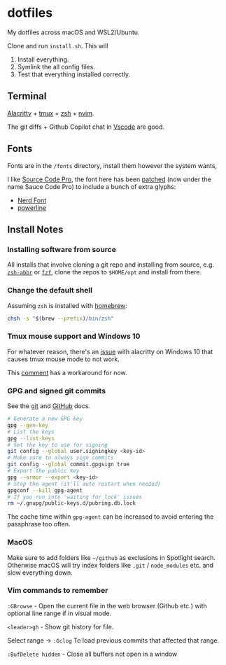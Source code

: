 # dotfiles

My dotfiles across macOS and WSL2/Ubuntu.

Clone and run `install.sh`. This will

1. Install everything.
2. Symlink the all config files.
3. Test that everything installed correctly.

## Terminal

[Alacritty](https://github.com/alacritty/alacritty) +
[tmux](https://github.com/tmux/tmux/wiki) + [zsh](https://www.zsh.org/) +
[nvim](https://neovim.io/).

The git diffs + Github Copilot chat in
[Vscode](https://code.visualstudio.com/docs/setup/setup-overview) are good.

## Fonts

Fonts are in the `/fonts` directory, install them however the system wants,

I like [Source Code Pro](https://github.com/adobe-fonts/source-code-pro), the
font here has been
[patched](https://github.com/ryanoasis/nerd-fonts?tab=readme-ov-file#font-patcher)
(now under the name Sauce Code Pro) to include a bunch of extra glyphs:

- [Nerd Font](https://www.nerdfonts.com/#home)
- [powerline](https://github.com/powerline/fonts)

## Install Notes

### Installing software from source

All installs that involve cloning a git repo and installing from source, e.g.
[`zsh-abbr`](https://github.com/olets/zsh-abbr) or
[`fzf`](https://github.com/junegunn/fzf), clone the repos to `$HOME/opt` and
install from there.

### Change the default shell

Assuming `zsh` is installed with [homebrew](https://brew.sh/):

```bash
chsh -s "$(brew --prefix)/bin/zsh"
```

### Tmux mouse support and Windows 10

For whatever reason, there's an
[issue](https://github.com/alacritty/alacritty/issues/1663) with alacritty on
Windows 10 that causes tmux mouse mode to not work.

This
[comment](https://github.com/alacritty/alacritty/issues/1663#issuecomment-1917418514)
has a workaround for now.

### GPG and signed git commits

See the [git](https://git-scm.com/book/en/v2/Git-Tools-Signing-Your-Work) and
[GitHub](https://docs.github.com/en/authentication/managing-commit-signature-verification/generating-a-new-gpg-key)
docs.

```bash
# Generate a new GPG key
gpg --gen-key
# List the keys
gpg --list-keys
# Set the key to use for signing
git config --global user.signingkey <key-id>
# Make sure to always sign commits
git config --global commit.gpgsign true
# Export the public key
gpg --armor --export <key-id>
# Stop the agent (it'll auto restart when needed)
gpgconf --kill gpg-agent
# If you run into 'waiting for lock' issues
rm ~/.gnupg/public-keys.d/pubring.db.lock
```

The cache time within `gpg-agent` can be increased to avoid entering the
passphrase too often.

### MacOS

Make sure to add folders like `~/github` as exclusions in Spotlight search.
Otherwise macOS will try index folders like `.git` / `node_modules` etc. and
slow everything down.

### Vim commands to remember

`:GBrowse` - Open the current file in the web browser (Github etc.) with
optional line range if in visual mode.

`<leader>gh` - Show git history for file.

Select range -> `:Gclog` To load previous commits that affected that range.

`:BufDelete hidden` - Close all buffers not open in a window
